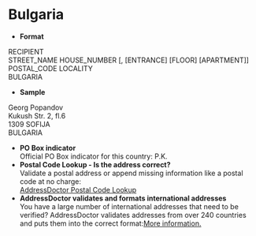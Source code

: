 Bulgaria
========

- **Format**

RECIPIENT  
STREET_NAME HOUSE_NUMBER [, [ENTRANCE] [FLOOR] [APARTMENT]]  
POSTAL_CODE LOCALITY  
BULGARIA
- **Sample**

Georg Popandov  
Kukush Str. 2, fl.6  
1309 SOFIJA  
BULGARIA
- **PO Box indicator**  
Official PO Box indicator for this country: P.K.
- **Postal Code Lookup - Is the address correct?**  
Validate a postal address or append missing information like a postal code at no charge:  
[AddressDoctor Postal Code Lookup](http://lookup.addressdoctor.com/lookup/default.aspx?lang=en&country=BGR)
- **AddressDoctor validates and formats international addresses**  
You have a large number of international addresses that need to be verified? AddressDoctor validates addresses from over 240 countries and puts them into the correct format:[More information.](index.php?id=31&L=1)